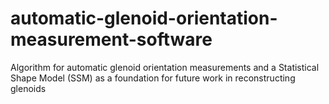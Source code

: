 # automatic-glenoid-orientation-measurement-software
Algorithm for automatic glenoid orientation measurements and a Statistical Shape Model (SSM) as a foundation for future work in reconstructing glenoids
